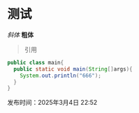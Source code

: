 # 测试
*斜体*
**粗体**
> 引用


``` java
public class main{ 
  public static void main(String[]args){
    System.out.println("666");
  }
}
```

发布时间：2025年3月4日 22:52